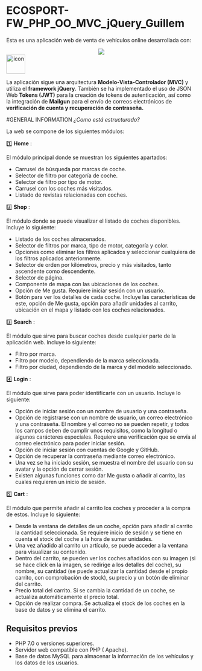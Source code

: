 # ECOSPORT-FW_PHP_OO_MVC_jQuery_Guillem

Esta es una aplicación web de venta de vehículos online desarrollada con:
<p align="center">
  <a href="https://skillicons.dev">
    <img src="https://skillicons.dev/icons?i=bootstrap,css,html,js,php,github" />
  </a>
 <a   <div style="display: flex; align-items: flex-start;"><img src="https://techstack-generator.vercel.app/mysql-icon.svg" alt="icon" width="50" height="50" /></div></a>
</p>
La aplicación sigue una arquitectura <strong>Modelo-Vista-Controlador (MVC)</strong> y utiliza el <strong>framework jQuery</strong>. También se ha implementado el uso de JSON Web <strong>Tokens (JWT)</strong> para la creación de tokens de autenticación, así como la integración de <strong>Mailgun</strong> para el envío de correos electrónicos de <strong>verificación de cuenta y recuperación de contraseña.</strong>



#GENERAL INFORMATION
_¿Como está estructurado?_

La web se compone de los siguientes módulos:

1️⃣ __Home__ :

  El módulo principal donde se muestran los siguientes apartados:
  * Carrusel de búsqueda por marcas de coche.
  * Selector de filtro por categoría de coche.
  * Selector de filtro por tipo de motor.
  * Carrusel con los coches más visitados.
  * Listado de revistas relacionadas con coches.
  
2️⃣ __Shop__ :

  El módulo donde se puede visualizar el listado de coches disponibles. Incluye lo siguiente:
  * Listado de los coches almacenados.
  * Selector de filtros por marca, tipo de motor, categoría y color.
  * Opciones como eliminar los filtros aplicados y seleccionar cualquiera de los filtros aplicados anteriormente.
  * Selector de orden por kilómetros, precio y más visitados, tanto ascendente como descendente.
  * Selector de página.
  * Componente de mapa con las ubicaciones de los coches.
  * Opción de Me gusta. Requiere iniciar sesión con un usuario.
  * Botón para ver los detalles de cada coche. Incluye las características de este, opción de Me gusta, opción para añadir unidades al carrito, ubicación en el mapa y listado con los coches relacionados.

3️⃣ __Search__ :

  El módulo que sirve para buscar coches desde cualquier parte de la aplicación web. Incluye lo siguiente:
  * Filtro por marca.
  * Filtro por modelo, dependiendo de la marca seleccionada.
  * Filtro por ciudad, dependiendo de la marca y del modelo seleccionado.

4️⃣ __Login__ :

  El módulo que sirve para poder identificarte con un usuario. Incluye lo siguiente:
  * Opción de iniciar sesión con un nombre de usuario y una contraseña.
  * Opción de registrarse con un nombre de usuario, un correo electrónico y una contraseña. El nombre y el correo no se pueden repetir, y todos los campos deben de cumplir unos requisitos, como la longitud o algunos carácteres especiales. Requiere una verificación que se envía al correo electrónico para poder iniciar sesión.
  * Opción de iniciar sesión con cuentas de Google y GitHub.
  * Opción de recuperar la contraseña mediante correo electrónico.
  * Una vez se ha iniciado sesión, se muestra el nombre del usuario con su avatar y la opción de cerrar sesión.
  * Existen algunas funciones como dar Me gusta o añadir al carrito, las cuales requieren un inicio de sesión.

5️⃣ __Cart__ :

  El módulo que permite añadir al carrito los coches y proceder a la compra de estos. Incluye lo siguiente:
  * Desde la ventana de detalles de un coche, opción para añadir al carrito la cantidad seleccionada. Se requiere inicio de sesión y se tiene en cuenta el stock del coche a la hora de sumar unidades.
  * Una vez añadido al carrito un artículo, se puede acceder a la ventana para visualizar su contenido.
  * Dentro del carrito, se pueden ver los coches añadidos con su imagen (si se hace click en la imagen, se redirige a los detalles del coche), su nombre, su cantidad (se puede actualizar la cantidad desde el propio carrito, con comprobación de stock), su precio y un botón de eliminar del carrito.
  * Precio total del carrito. Si se cambia la cantidad de un coche, se actualiza automáticamente el precio total.
  * Opción de realizar compra. Se actualiza el stock de los coches en la base de datos y se elimina el carrito. 

## Requisitos previos

- PHP 7.0 o versiones superiores.
- Servidor web compatible con PHP ( Apache).
- Base de datos MySQL para almacenar la información de los vehículos y los datos de los usuarios.

